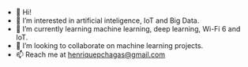 - 👋 Hi!  
- 👀 I’m interested in artificial inteligence, IoT and Big Data.  
- 🌱 I’m currently learning machine learning, deep learning, Wi-Fi 6 and IoT. 
- 💞️ I’m looking to collaborate on machine learning projects. 
- 📫 Reach me at henriquepchagas@gmail.com
